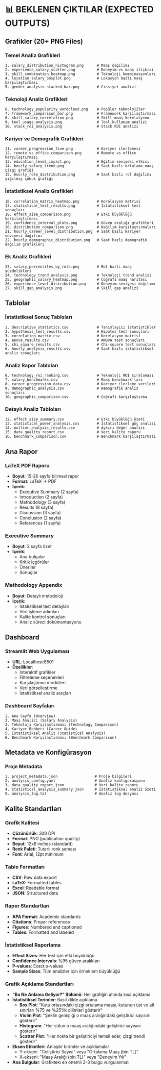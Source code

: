 # 📊 BEKLENEN ÇIKTILAR (EXPECTED OUTPUTS)

## Grafikler (20+ PNG Files)

### Temel Analiz Grafikleri
```
1. salary_distribution_histogram.png      # Maaş dağılımı
2. experience_salary_scatter.png          # Deneyim vs maaş ilişkisi
3. skill_combination_heatmap.png          # Teknoloji kombinasyonları
4. location_salary_boxplot.png            # Lokasyon bazlı maaş karşılaştırması
5. gender_analysis_stacked_bar.png        # Cinsiyet analizi
```

### Teknoloji Analiz Grafikleri
```
6. technology_popularity_wordcloud.png    # Popüler teknolojiler
7. framework_comparison_bar.png           # Framework karşılaştırması
8. skill_salary_correlation.png           # Skill-maaş korelasyonu
9. tool_usage_analysis.png                # Tool kullanım analizi
10. stack_roi_analysis.png                # Stack ROI analizi
```

### Kariyer ve Demografik Grafikleri
```
11. career_progression_line.png           # Kariyer ilerlemesi
12. remote_vs_office_comparison.png       # Remote vs office karşılaştırması
13. education_level_impact.png            # Eğitim seviyesi etkisi
14. hourly_salary_trend.png               # Saat bazlı ortalama maaş çizgi grafiği
15. hourly_role_distribution.png          # Saat bazlı rol dağılımı yığılmış çubuk grafiği
```

### İstatistiksel Analiz Grafikleri
```
16. correlation_matrix_heatmap.png        # Korelasyon matrisi
17. statistical_test_results.png          # İstatistiksel test sonuçları
18. effect_size_comparison.png            # Etki büyüklüğü karşılaştırması
19. confidence_interval_plots.png         # Güven aralığı grafikleri
20. distribution_comparison.png           # Dağılım karşılaştırmaları
21. hourly_career_level_distribution.png  # Saat bazlı kariyer seviyesi dağılımı
22. hourly_demographic_distribution.png   # Saat bazlı demografik dağılım grafikleri
```

### Ek Analiz Grafikleri
```
23. salary_percentiles_by_role.png        # Rol bazlı maaş yüzdelikleri
24. technology_trend_analysis.png         # Teknoloji trend analizi
25. geographic_salary_heatmap.png         # Coğrafi maaş haritası
26. experience_level_distribution.png     # Deneyim seviyesi dağılımı
27. skill_gap_analysis.png                # Skill gap analizi
```

## Tablolar

### İstatistiksel Sonuç Tabloları
```
1. descriptive_statistics.csv             # Tanımlayıcı istatistikler
2. hypothesis_test_results.csv            # Hipotez test sonuçları
3. correlation_matrix.csv                 # Korelasyon matrisi
4. anova_results.csv                      # ANOVA test sonuçları
5. chi_square_results.csv                 # Chi-square test sonuçları
6. hourly_analysis_results.csv            # Saat bazlı istatistiksel analiz sonuçları
```

### Analiz Rapor Tabloları
```
6. technology_roi_ranking.csv             # Teknoloji ROI sıralaması
7. salary_benchmarks.csv                  # Maaş benchmark'ları
8. career_progression_data.csv            # Kariyer ilerleme verileri
9. demographic_analysis.csv               # Demografik analiz sonuçları
10. geographic_comparison.csv             # Coğrafi karşılaştırma
```

### Detaylı Analiz Tabloları
```
12. effect_size_summary.csv               # Etki büyüklüğü özeti
13. statistical_power_analysis.csv        # İstatistiksel güç analizi
14. outlier_analysis_results.csv          # Aykırı değer analizi
15. data_quality_report.csv               # Veri kalite raporu
16. benchmark_comparison.csv              # Benchmark karşılaştırması
```

## Ana Rapor

### LaTeX PDF Raporu
- **Boyut**: 15-20 sayfa bilimsel rapor
- **Format**: LaTeX → PDF
- **İçerik**:
  - Executive Summary (2 sayfa)
  - Introduction (2 sayfa)
  - Methodology (3 sayfa)
  - Results (8 sayfa)
  - Discussion (3 sayfa)
  - Conclusion (2 sayfa)
  - References (1 sayfa)

### Executive Summary
- **Boyut**: 2 sayfa özet
- **İçerik**:
  - Ana bulgular
  - Kritik içgörüler
  - Öneriler
  - Sonuçlar

### Methodology Appendix
- **Boyut**: Detaylı metodoloji
- **İçerik**:
  - İstatistiksel test detayları
  - Veri işleme adımları
  - Kalite kontrol sonuçları
  - Analiz süreci dokümantasyonu

## Dashboard

### Streamlit Web Uygulaması
- **URL**: Localhost:8501
- **Özellikler**:
  - İnteraktif grafikler
  - Filtreleme seçenekleri
  - Karşılaştırma modülleri
  - Veri görselleştirme
  - İstatistiksel analiz araçları

### Dashboard Sayfaları
```
1. Ana Sayfa (Overview)
2. Maaş Analizi (Salary Analysis)
3. Teknoloji Karşılaştırması (Technology Comparison)
4. Kariyer Rehberi (Career Guide)
5. İstatistiksel Analiz (Statistical Analysis)
6. Benchmark Karşılaştırması (Benchmark Comparison)
```

## Metadata ve Konfigürasyon

### Proje Metadata
```
1. project_metadata.json                 # Proje bilgileri
2. analysis_config.yaml                  # Analiz konfigürasyonu
3. data_quality_report.json              # Veri kalite raporu
4. statistical_analysis_summary.json     # İstatistiksel analiz özeti
5. analysis_log.txt                      # Analiz log dosyası
```

## Kalite Standartları

### Grafik Kalitesi
- **Çözünürlük**: 300 DPI
- **Format**: PNG (publication quality)
- **Boyut**: 12x8 inches (standard)
- **Renk Paleti**: Tutarlı renk şeması
- **Font**: Arial, 12pt minimum

### Tablo Formatları
- **CSV**: Raw data export
- **LaTeX**: Formatted tables
- **Excel**: Readable format
- **JSON**: Structured data

### Rapor Standartları
- **APA Format**: Academic standards
- **Citations**: Proper references
- **Figures**: Numbered and captioned
- **Tables**: Formatted and labeled

### İstatistiksel Raporlama
- **Effect Sizes**: Her test için etki büyüklüğü
- **Confidence Intervals**: %95 güven aralıkları
- **P-values**: Exact p-values
- **Sample Sizes**: Tüm analizler için örneklem büyüklüğü

### Grafik Açıklama Standartları
- **"Bu Ne Anlama Geliyor?" Bölümü**: Her grafiğin altında kısa açıklama
- **İstatistiksel Terimler**: Basit dilde açıklama
  - **Box Plot**: "Kutu ortasındaki çizgi ortalama maaşı, kutunun üst ve alt sınırları %75 ve %25'lik dilimleri gösterir"
  - **Violin Plot**: "Şeklin genişliği o maaş aralığındaki geliştirici sayısını gösterir"
  - **Histogram**: "Her sütun o maaş aralığındaki geliştirici sayısını gösterir"
  - **Scatter Plot**: "Her nokta bir geliştiriciyi temsil eder, çizgi trendi gösterir"
- **Eksen Etiketleri**: Anlaşılır birimler ve açıklamalar
  - Y-ekseni: "Geliştirici Sayısı" veya "Ortalama Maaş (bin TL)"
  - X-ekseni: "Maaş Aralığı (bin TL)" veya "Deneyim Yılı"
- **Ana Bulgular**: Grafikteki en önemli 2-3 bulgu vurgulanmalı
